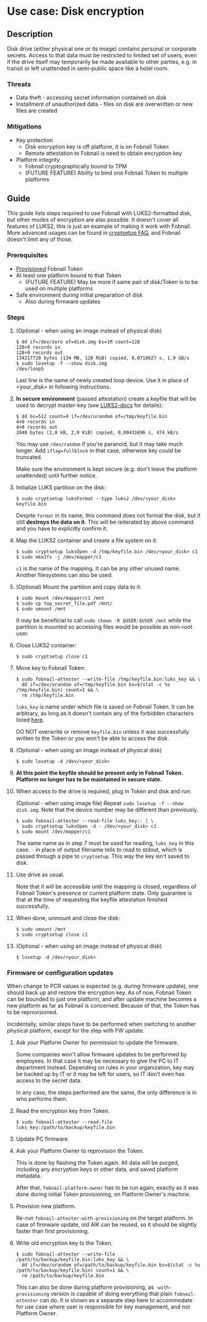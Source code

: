 # Use case: Disk encryption

## Description

Disk drive (either physical one or its image) contains personal or corporate
secrets. Access to that data must be restricted to limited set of users, even if
the drive itself may temporarily be made available to other parties, e.g. in
transit or left unattended in semi-public space like a hotel room.

### Threats

- Data theft - accessing secret information contained on disk
- Installment of unauthorized data - files on disk are overwritten or new files
are created

### Mitigations

- Key protection
    - Disk encryption key is off platform, it is on Fobnail Token
    - Remote attestation to Fobnail is need to obtain encryption key
- Platform integrity
    - Fobnail cryptographically bound to TPM
    - (FUTURE FEATURE) Ability to bind one Fobnail Token to multiple platforms

## Guide

This guide lists steps required to use Fobnail with LUKS2-formatted disk, but
other modes of encryption are also possible. It doesn't cover all features of
LUKS2, this is just an example of making it work with Fobnail. More advanced
usages can be found in [cryptsetup FAQ](https://gitlab.com/cryptsetup/cryptsetup/-/blob/master/FAQ.md),
and Fobnail doesn't limit any of those.

### Prerequisites

- [Provisioned](/token_provisioning) Fobnail Token
- At least one platform bound to that Token
    - (FUTURE FEATURE) May be more if same pair of disk/Token is to be used on
    multiple platforms
- Safe environment during initial preparation of disk
  - Also during firmware updates

### Steps

1. (Optional - when using an image instead of physical disk)

    ```shell
    $ dd if=/dev/zero of=disk.img bs=1M count=128
    128+0 records in
    128+0 records out
    134217728 bytes (134 MB, 128 MiB) copied, 0,0718627 s, 1,9 GB/s
    $ sudo losetup -f --show disk.img
    /dev/loop5
    ```

    Last line is the name of newly created loop device. Use it in place of
    <your_disk> in following instructions.

2. **In secure environment** (passed attestation) create a keyfile that will be
used to decrypt master-key (see [LUKS2-docs](https://gitlab.com/cryptsetup/LUKS2-docs)
for details):

    ```shell
    $ dd bs=512 count=4 if=/dev/urandom of=/tmp/keyfile.bin
    4+0 records in
    4+0 records out
    2048 bytes (2,0 kB, 2,0 KiB) copied, 0,00431696 s, 474 kB/s
    ```

    You may use `/dev/random` if you're paranoid, but it may take much longer.
    Add `iflag=fullblock` in that case, otherwise key could be truncated.

    Make sure the environment is kept secure (e.g. don't leave the platform
    unattended) until further notice.

3. Initialize LUKS partition on the disk:

    ```shell
    $ sudo cryptsetup luksFormat --type luks2 /dev/<your_disk> keyfile.bin
    ```

    Despite `format` in its name, this command does not format the disk, but it
    still **destroys the data on it**. This will be reiterated by above command
    and you have to explicitly confirm it.

4. Map the LUKS2 container and create a file system on it:

    ```shell
    $ sudo cryptsetup luksOpen -d /tmp/keyfile.bin /dev/<your_disk> c1
    $ sudo mke2fs -j /dev/mapper/c1
    ```

    `c1` is the name of the mapping. It can be any other unused name. Another
    filesystems can also be used.

5. (Optional) Mount the partition and copy data to it:

    ```shell
    $ sudo mount /dev/mapper/c1 /mnt
    $ sudo cp top_secret_file.pdf /mnt/
    $ sudo umount /mnt
    ```

    It may be beneficial to call `sudo chown -R $USER:$USER /mnt` while the
    partition is mounted so accessing files would be possible as non-root user.

6. Close LUKS2 container:

    ```shell
    $ sudo cryptsetup close c1
    ```

7. Move key to Fobnail Token:

    ```shell
    $ sudo fobnail-attester --write-file /tmp/keyfile.bin:luks_key && \
      dd if=/dev/urandom of=/tmp/keyfile.bin bs=$(stat -c %s /tmp/keyfile.bin) count=1 && \
      rm /tmp/keyfile.bin
    ```

    `luks_key` is name under which file is saved on Fobnail Token. It can be
    arbitrary, as long as it doesn't contain any of the forbidden characters
    listed [here](/fobnail-api/#put-storagefsname).

    DO NOT overwrite or remove `keyfile.bin` unless it was successfully
    written to the Token or you won't be able to access the disk.

8. (Optional - when using an image instead of physical disk)

    ```shell
    $ sudo losetup -d /dev/<your_disk>
    ```

9. **At this point the keyfile should be present only in Fobnail Token. Platform
no longer has to be maintained in secure state.**

10. When access to the drive is required, plug in Token and disk and run:

    (Optional - when using image file) Repeat `sudo losetup -f --show disk.img`.
    Note that the device number may be different than previously.

    ```shell
    $ sudo fobnail-attester --read-file luks_key:- | \
      sudo cryptsetup luksOpen -d - /dev/<your_disk> c1
    $ sudo mount /dev/mapper/c1
    ```

    The same name as in step 7 must be used for reading, `luks_key` in this
    case. `-` in place of output filename tells to read to stdout, which is
    passed through a pipe to `cryptsetup`. This way the key isn't saved to disk.

11. Use drive as usual.

    Note that it will be accessible until the mapping is closed, regardless of
    Fobnail Token's presence or current platform state. Only guarantee is that
    at the time of requesting the keyfile attestation finished successfully.

12. When done, unmount and close the disk:

    ```shell
    $ sudo umount /mnt
    $ sudo cryptsetup close c1
    ```

13. (Optional - when using an image instead of physical disk)

    ```shell
    $ losetup -d /dev/<your_disk>
    ```

### Firmware or configuration updates

When change to PCR values is expected (e.g. during firmware update), one should
back up and restore the encryption key. As of now, Fobnail Token can be bounded
to just one platform, and after update machine becomes a new platform as far as
Fobnail is concerned. Because of that, the Token has to be reprovisioned.

Incidentally, similar steps have to be performed when switching to another
physical platform, except for the step with FW update.

1. Ask your Platform Owner for permission to update the firmware.

    Some companies won't allow firmware updates to be performed by employees. In
    that case it may be necessary to give the PC to IT department instead.
    Depending on rules in your organization, key may be backed up by IT or it
    may be left for users, so IT don't even has access to the secret data.

    In any case, the steps performed are the same, the only difference is in who
    performs them.

2. Read the encryption key from Token.

    ```shell
    $ sudo fobnail-attester --read-file luks_key:/path/to/backup/keyfile.bin
    ```

3. Update PC firmware.

4. Ask your Platform Owner to reprovision the Token.

    This is done by flashing the Token again. All data will be purged, including
    any encryption keys or other data, and saved platform metadata.

    After that, `fobnail-platform-owner` has to be run again, exactly as it was
    done during initial Token provisioning, on Platform Owner's machine.

5. Provision new platform.

    Re-run `fobnail-attester-with-provisioning` on the target platform. In case
    of firmware update, old AIK can be reused, so it should be slightly faster
    than first provisioning.

6. Write old encryption key to the Token.

    ```shell
    $ sudo fobnail-attester --write-file /path/to/backup/keyfile.bin:luks_key && \
      dd if=/dev/urandom of=/path/to/backup/keyfile.bin bs=$(stat -c %s /path/to/backup/keyfile.bin) count=1 && \
      rm /path/to/backup/keyfile.bin
    ```

    This can also be done during platform provisioning, as `-with-provisioning`
    version is capable of doing everything that plain `fobnail-attester` can do.
    It is shown as a separate step here to accommodate for use case where user
    is responsible for key management, and not Platform Owner.
